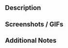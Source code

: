 ## Description

<!-- Describe the purpose and changes introduced by this pull request. -->

## Screenshots / GIFs

<!-- Add any relevant screenshots or GIFs showcasing the changes (if applicable). -->

## Additional Notes

<!-- Add any other relevant information or notes that may be helpful for the code review. -->

